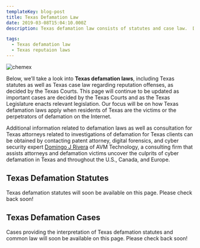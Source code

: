 ```yaml
---
templateKey: blog-post
title: Texas Defamation Law
date: 2019-03-08T15:04:10.000Z
description: Texas defamation law consists of statutes and case law.  Defamation law in Texas may include libel, slander, false light, intereference with business relations, and other torts.  

tags:
  - Texas defamation law
  - Texas reputaion laws
---
```

![chemex](/img/chemex.jpg)

Below, we’ll take a look into **Texas defamation laws**, including Texas statutes as well as Texas case law regarding reputation offenses, as decided by the Texas Courts.  This page will continue to be updated as important cases are decided by the Texas Courts and as the Texas Legislature enacts relevant legislation.  Our focus will be on how Texas defamation laws apply when residents of Texas are the victims or the perpetrators of defamation on the Internet.

Additional information related to defamation laws as well as consultation for Texas attorneys related to investigations of defamation for Texas clients can be obtained by contacting patent attorney, digital forensics, and cyber security expert [Domingo J Rivera](http://www.cyberinternetlawyer.com) of AVM Technology, a consulting firm that assists attorneys and defamation victims uncover the culprits of cyber defamation in Texas and throughout the U.S., Canada, and Europe. 

## Texas Defamation Statutes

Texas defamation statutes will soon be available on this page.  Please check back soon! 

## Texas Defamation Cases

Cases providing the interpretation of Texas defamation statutes and common law will soon be available on this page.  Please check back soon! 
